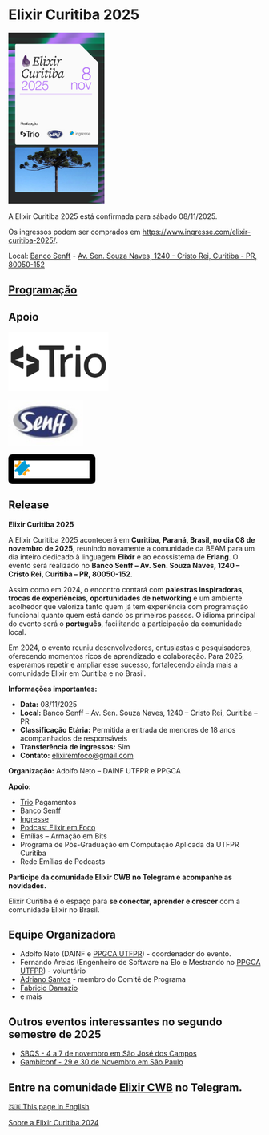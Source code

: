 
# Elixir Curitiba 2025

<img src="/2025/images/ElixirCuritibaBrunaCalegari.png" alt="Elixir Curitiba poster (by bruna Calegari)" style="width:192px;">


A Elixir Curitiba 2025 está confirmada para sábado 08/11/2025.

Os ingressos podem ser comprados em <https://www.ingresse.com/elixir-curitiba-2025/>.

Local: [Banco Senff](https://bit.ly/BancoSenffSiteElixirCuritiba) - [Av. Sen. Souza Naves, 1240 - Cristo Rei, Curitiba - PR, 80050-152](https://share.google/eQGxiKHFiVYSEmkWU)

## [Programação](2025/programacao.md)

<!-- 
Já tem ideia de palestra ou atividade? Submeta em <https://bit.ly/CFT_ElixirBrasil> até 30/09/2025.

Quer patrocinar o evento?  Quer ajudar a organizar? Entre em contato por elixiremfoco@gmail.com!

-->


## Apoio 

<a href="https://www.triohq.com/"><img src="2025/images/TRIO.png" alt="logo TRIO" style="width:200px;"></a> 


<a href="https://bit.ly/BancoSenffSiteElixirCuritiba"><img src="/images/logo_senff.jpg" alt="logo Banco SENFF" style="width:150px;"></a> 

<div style="background-color: black; display: inline-block; padding: 12px; border-radius: 8px;">
  <a href="https://bit.ly/IngresseSiteElixirCuritiba" target="_blank" style="text-decoration: none;">
    <img src="/2025/images/logo-ingresse.svg" alt="logo INGRESSE" style="width: 150px; vertical-align: middle;">
  </a>
</div>





## Release

**Elixir Curitiba 2025**

A Elixir Curitiba 2025 acontecerá em **Curitiba, Paraná, Brasil, no dia 08 de novembro de 2025**, reunindo novamente a comunidade da BEAM para um dia inteiro dedicado à linguagem **Elixir** e ao ecossistema de **Erlang**. O evento será realizado no **Banco Senff – Av. Sen. Souza Naves, 1240 – Cristo Rei, Curitiba – PR, 80050-152**.

Assim como em 2024, o encontro contará com **palestras inspiradoras**, **trocas de experiências**, **oportunidades de networking** e um ambiente acolhedor que valoriza tanto quem já tem experiência com programação funcional quanto quem está dando os primeiros passos. O idioma principal do evento será o **português**, facilitando a participação da comunidade local.

Em 2024, o evento reuniu desenvolvedores, entusiastas e pesquisadores, oferecendo momentos ricos de aprendizado e colaboração. Para 2025, esperamos repetir e ampliar esse sucesso, fortalecendo ainda mais a comunidade Elixir em Curitiba e no Brasil.

**Informações importantes:**

* **Data:** 08/11/2025
* **Local:** Banco Senff – Av. Sen. Souza Naves, 1240 – Cristo Rei, Curitiba – PR
* **Classificação Etária:** Permitida a entrada de menores de 18 anos acompanhados de responsáveis
* **Transferência de ingressos:** Sim
* **Contato:** [elixiremfoco@gmail.com](mailto:elixiremfoco@gmail.com)

**Organização:**
Adolfo Neto – DAINF UTFPR e PPGCA


**Apoio:**

* [Trio](https://www.linkedin.com/company/trio-fin) Pagamentos
* Banco [Senff](https://www.linkedin.com/company/senff/)
* [Ingresse](https://www.linkedin.com/company/ingresse)
* [Podcast Elixir em Foco](http://elixiremfoco.com/)
* Emílias – Armação em Bits
* Programa de Pós-Graduação em Computação Aplicada da UTFPR Curitiba
* Rede Emílias de Podcasts

**Participe da comunidade Elixir CWB no Telegram e acompanhe as novidades.**

Elixir Curitiba é o espaço para **se conectar, aprender e crescer** com a comunidade Elixir no Brasil.


## Equipe Organizadora

- Adolfo Neto (DAINF e [PPGCA UTFPR](https://www.utfpr.edu.br/cursos/programas-de-pos-graduacao/ppgca-ct)) - coordenador do evento.
- Fernando Areias (Engenheiro de Software na Elo e Mestrando no [PPGCA UTFPR](https://www.utfpr.edu.br/cursos/programas-de-pos-graduacao/ppgca-ct)) - voluntário
- [Adriano Santos](https://github.com/sleipnir) - membro do Comitê de Programa
- [Fabricio Damazio](https://github.com/FabriDamazio)
- e mais


## Outros eventos interessantes no segundo semestre de 2025

- [SBQS - 4 a 7 de novembro em São José dos Campos](https://sbqs.sbc.org.br/2025/index.php/pt/)
- [Gambiconf - 29 e 30 de Novembro em São Paulo](https://gambiconf.dev/)



## Entre na comunidade [Elixir CWB](https://t.me/elixir_cwb) no Telegram.


[🇬🇧 This page in English](./2025/index_en)

[Sobre a Elixir Curitiba 2024](./2024)
